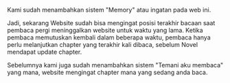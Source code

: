Kami sudah menambahkan sistem "Memory" atau ingatan pada web ini.

Jadi, sekarang Website sudah bisa mengingat posisi terakhir bacaan saat pembaca pergi meninggalkan website untuk waktu yang lama. Ketika pembaca memutuskan kembali dalam beberapa waktu, pembaca hanya perlu melanjutkan chapter yang terakhir kali dibaca, sebelum Novel mendapat update chapter.


Sebelumnya kami juga sudah menambahkan sistem "Temani aku membaca" yang mana, website mengingat chapter mana yang sedang anda baca.

